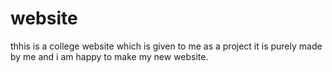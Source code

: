 # website
thhis is a college website which is given to me as a project it is purely made by me and i am happy  to  make my new website.

